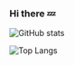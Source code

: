 ### Hi there 💤
 
 <!--
- 🔭 I’m currently working on ...
- 🌱 I’m currently learning ...
- 👯 I’m looking to collaborate on ...
- 🤔 I’m looking for help with ...
- 💬 Ask me about ...
- 📫 How to reach me: ...
- 😄 Pronouns: ...
- ⚡ Fun fact: ...
-->
 
![GitHub stats](https://github-readme-stats.vercel.app/api?username=windfallw&count_private=true&show_icons=true)

![Top Langs](https://github-readme-stats.vercel.app/api/top-langs/?username=windfallw&layout=compact&hide=html,css)



